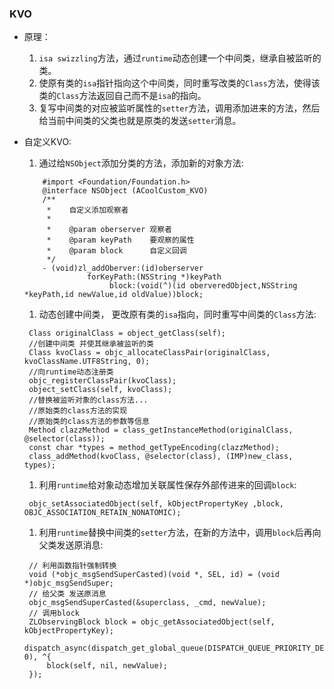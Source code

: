 ### KVO

- 原理：

  1. `isa swizzling`方法，通过`runtime`动态创建一个中间类，继承自被监听的类。
  2. 使原有类的`isa`指针指向这个中间类，同时重写改类的`Class`方法，使得该类的`Class`方法返回自己而不是`isa`的指向。
  3. 复写中间类的对应被监听属性的`setter`方法，调用添加进来的方法，然后给当前中间类的父类也就是原类的发送`setter`消息。

- 自定义KVO:

  1. 通过给`NSObject`添加分类的方法，添加新的对象方法:

  ```
      #import <Foundation/Foundation.h>
      @interface NSObject (ACoolCustom_KVO)
      /**
       *    自定义添加观察者
       *
       *    @param oberserver 观察者
       *    @param keyPath    要观察的属性
       *    @param block      自定义回调
       */
      - (void)zl_addOberver:(id)oberserver
                forKeyPath:(NSString *)keyPath
                     block:(void(^)(id oberveredObject,NSString *keyPath,id newValue,id oldValue))block;
  ```

  1. 动态创建中间类，	更改原有类的`isa`指向，同时重写中间类的`Class`方法:

  ```
   Class originalClass = object_getClass(self);
   //创建中间类 并使其继承被监听的类
   Class kvoClass = objc_allocateClassPair(originalClass, kvoClassName.UTF8String, 0);
   //向runtime动态注册类
   objc_registerClassPair(kvoClass);
   object_setClass(self, kvoClass);
   //替换被监听对象的class方法...
   //原始类的class方法的实现
   //原始类的class方法的参数等信息
   Method clazzMethod = class_getInstanceMethod(originalClass, @selector(class));
   const char *types = method_getTypeEncoding(clazzMethod);
   class_addMethod(kvoClass, @selector(class), (IMP)new_class, types);
  ```

  1. 利用`runtime`给对象动态增加关联属性保存外部传进来的回调`block`:

  ```
   objc_setAssociatedObject(self, kObjectPropertyKey ,block, OBJC_ASSOCIATION_RETAIN_NONATOMIC);
  ```

  1. 利用`runtime`替换中间类的`setter`方法，在新的方法中，调用`block`后再向父类发送原消息:

  ```
   // 利用函数指针强制转换
   void (*objc_msgSendSuperCasted)(void *, SEL, id) = (void *)objc_msgSendSuper;
   // 给父类 发送原消息
   objc_msgSendSuperCasted(&superclass, _cmd, newValue);
   // 调用block
   ZLObservingBlock block = objc_getAssociatedObject(self, kObjectPropertyKey);
   dispatch_async(dispatch_get_global_queue(DISPATCH_QUEUE_PRIORITY_DEFAULT, 0), ^{
       block(self, nil, newValue);
   });
  ```

## 